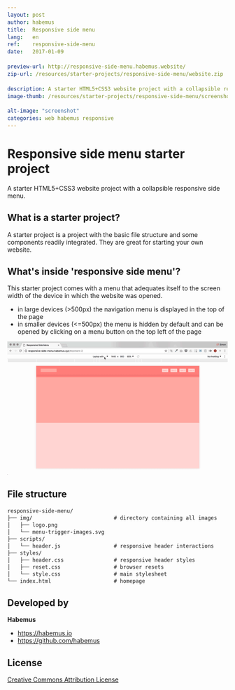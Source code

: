 ```yaml
---
layout: post
author: habemus
title:  Responsive side menu
lang:   en
ref:    responsive-side-menu
date:   2017-01-09

preview-url: http://responsive-side-menu.habemus.website/
zip-url: /resources/starter-projects/responsive-side-menu/website.zip

description: A starter HTML5+CSS3 website project with a collapsible responsive side menu.
image-thumb: /resources/starter-projects/responsive-side-menu/screenshot.png

alt-image: "screenshot"
categories: web habemus responsive
---
```

# Responsive side menu starter project

A starter HTML5+CSS3 website project with a collapsible responsive side menu.

## What is a starter project?

A starter project is a project with the basic file structure and some components readily integrated. They are great for starting your own website.

## What's inside 'responsive side menu'?

This starter project comes with a menu that adequates itself to the screen width of the device in which the website was opened.

- in large devices (>500px) the navigation menu is displayed in the top of the page
- in smaller devices (<=500px) the menu is hidden by default and can be opened by clicking on a menu button on the top left of the page

![preview](https://github.com/habemus/responsive-side-menu/raw/master/preview.gif "Preview")

## File structure

```
responsive-side-menu/
├── img/                          # directory containing all images
│   ├── logo.png
│   └── menu-trigger-images.svg
├── scripts/
│   └── header.js                 # responsive header interactions
├── styles/
│   ├── header.css                # responsive header styles
│   ├── reset.css                 # browser resets
│   └── style.css                 # main stylesheet
└── index.html                    # homepage
```

## Developed by

**Habemus**

- <https://habemus.io>
- <https://github.com/habemus>

## License

[Creative Commons Attribution License](http://creativecommons.org/licenses/by/2.0/)

